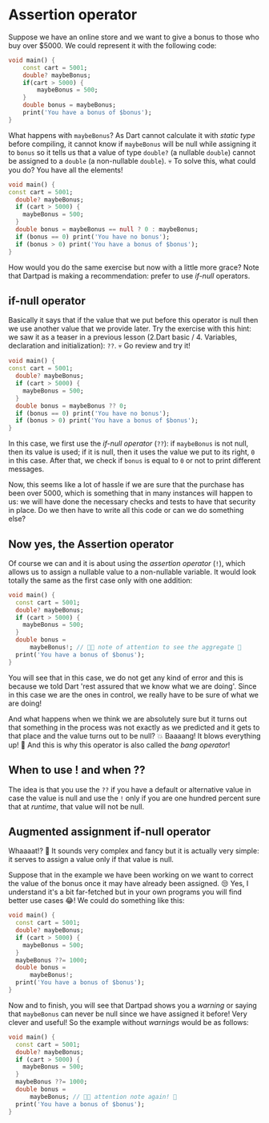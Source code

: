 # Assertion operator

Suppose we have an online store and we want to give a bonus to those who buy over $5000. We could represent it with the following code:

```dart
void main() {
    const cart = 5001;
    double? maybeBonus;
    if(cart > 5000) {
        maybeBonus = 500;
    }
    double bonus = maybeBonus;
    print('You have a bonus of $bonus');
}
```

What happens with `maybeBonus`? As Dart cannot calculate it with _static type_ before compiling, it cannot know if `maybeBonus` will be null while assigning it to `bonus` so it tells us that a value of type `double?` (a nullable `double`) cannot be assigned to a `double` (a non-nullable `double`). 💀 To solve this, what could you do? You have all the elements!

```dart
void main() {
const cart = 5001;
  double? maybeBonus;
  if (cart > 5000) {
    maybeBonus = 500;
  }
  double bonus = maybeBonus == null ? 0 : maybeBonus;
  if (bonus == 0) print('You have no bonus');
  if (bonus > 0) print('You have a bonus of $bonus');
}
```

How would you do the same exercise but now with a little more grace? Note that Dartpad is making a recommendation: prefer to use _if-null_ operators.

## if-null operator

Basically it says that if the value that we put before this operator is null then we use another value that we provide later. Try the exercise with this hint: we saw it as a teaser in a previous lesson (2.Dart basic / 4. Variables, declaration and initialization): `??`. 💀 Go review and try it!

```dart
void main() {
const cart = 5001;
  double? maybeBonus;
  if (cart > 5000) {
    maybeBonus = 500;
  }
  double bonus = maybeBonus ?? 0;
  if (bonus == 0) print('You have no bonus');
  if (bonus > 0) print('You have a bonus of $bonus');
}
```

In this case, we first use the _if-null operator_ (`??`): if `maybeBonus` is not null, then its value is used; if it is null, then it uses the value we put to its right, `0` in this case. After that, we check if `bonus` is equal to `0` or not to print different messages.

Now, this seems like a lot of hassle if we are sure that the purchase has been over 5000, which is something that in many instances will happen to us: we will have done the necessary checks and tests to have that security in place. Do we then have to write all this code or can we do something else?

## Now yes, the Assertion operator

Of course we can and it is about using the _assertion operator_ (`!`), which allows us to assign a nullable value to a non-nullable variable. It would look totally the same as the first case only with one addition:

```dart
void main() {
  const cart = 5001;
  double? maybeBonus;
  if (cart > 5000) {
    maybeBonus = 500;
  }
  double bonus =
      maybeBonus!; // 💃🏼 note of attention to see the aggregate 🤣
  print('You have a bonus of $bonus');
}
```

You will see that in this case, we do not get any kind of error and this is because we told Dart 'rest assured that we know what we are doing'. Since in this case we are the ones in control, we really have to be sure of what we are doing!

And what happens when we think we are absolutely sure but it turns out that something in the process was not exactly as we predicted and it gets to that place and the value turns out to be null? 💥 Baaaang! It blows everything up! 🤣 And this is why this operator is also called the _bang operator_!

## When to use ! and when ??

The idea is that you use the `??` if you have a default or alternative value in case the value is null and use the `!` only if you are one hundred percent sure that at _runtime_, that value will not be null.

## Augmented assignment if-null operator

Whaaaat!? 🤣 It sounds very complex and fancy but it is actually very simple: it serves to assign a value only if that value is null.

Suppose that in the example we have been working on we want to correct the value of the bonus once it may have already been assigned. 😒 Yes, I understand it's a bit far-fetched but in your own programs you will find better use cases 😂! We could do something like this:

```dart
void main() {
  const cart = 5001;
  double? maybeBonus;
  if (cart > 5000) {
    maybeBonus = 500;
  }
  maybeBonus ??= 1000;
  double bonus =
      maybeBonus!;
  print('You have a bonus of $bonus');
}
```

Now and to finish, you will see that Dartpad shows you a _warning_ or saying that `maybeBonus` can never be null since we have assigned it before! Very clever and useful! So the example without _warnings_ would be as follows:

```dart
void main() {
  const cart = 5001;
  double? maybeBonus;
  if (cart > 5000) {
    maybeBonus = 500;
  }
  maybeBonus ??= 1000;
  double bonus =
      maybeBonus; // 💃🏼 attention note again! 🤣
  print('You have a bonus of $bonus');
}
```
